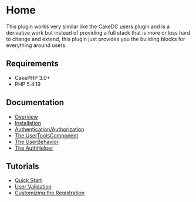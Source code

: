 Home
====

This plugin works very similar like the CakeDC users plugin and is a derivative work but instead of providing a full stack that is more or less hard to change and extend, this plugin just provides you the building blocks for everything around users.

Requirements
------------

* CakePHP 3.0+
* PHP 5.4.19

Documentation
-------------

* [Overview](Documentation/Overview.md)
* [Installation](Documentation/Installation.md)
* [Authentication/Authorization](Documentation/Authentication.md)
* [The UserToolsComponent](Documentation/The-User-Tools-Component.md)
* [The UserBehavior](Documentation/The-User-Behavior.md)
* [The AuthHelper](Documentation/The-Auth-Helper.md)

Tutorials
---------

* [Quick Start](Tutorials/Quick-Start.md)
* [User Validation](Tutorials/User-Validation.md)
* [Customizing the Registration](Tutorials/Customizing-the-Registration.md)
